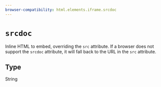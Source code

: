 ```yaml
---
browser-compatibility: html.elements.iframe.srcdoc
---
```


# `srcdoc`

Inline HTML to embed, overriding the `src` attribute. If a browser does not support the `srcdoc` attribute, it will fall back to the URL in the `src` attribute.

## Type

String
